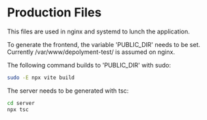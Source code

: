 # Production Files

This files are used in nginx and systemd to lunch the application.

To generate the frontend, the variable 'PUBLIC_DIR' needs to be set. Currently /var/www/depolyment-test/ is assumed on nginx.

The following command builds to 'PUBLIC_DIR' with sudo:
```bash
sudo -E npx vite build
```

The server needs to be generated with tsc:
```bash
cd server
npx tsc
```
